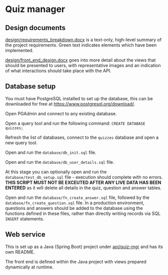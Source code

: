 # Quiz manager

## Design documents

[design/requirements_breakdown.docx](design/requirements_breakdown.docx) is a text-only, high-level summary of the project requirements. Green text indicates elements which have been implemented.

[design/front_end_design.docx](design/front_end_design.docx) goes into more detail about the views that should be presented to users, with representative images and an indication of what interactions should take place with the API.

## Database setup

You must have PostgreSQL installed to set up the database, this can be downloaded for free at https://www.postgresql.org/download/.

Open PGAdmin and connect to any existing database.

Open a query tool and run the following command: `CREATE DATABASE quizzes;`

Refresh the list of databases, connect to the `quizzes` database and open a new query tool.

Open and run the `database/db_init.sql` file.

Open and run the `database/db_user_details.sql` file.

At this stage you can optionally open and run the `database/test_db_setup.sql` file - execution should complete with no errors. **THIS SCRIPT MUST NOT BE EXCEUTED AFTER ANY LIVE DATA HAS BEEN ENTERED** as it will delete all details in the quiz, question and answer tables.

Open and run the `database/fn_create_answer.sql` file, followed by the `database/fn_create_question.sql` file. In a production environment, questions and answers should be added to the database using the functions defined in these files, rather than directly writing records via SQL `INSERT` statements.

## Web service

This is set up as a Java (Spring Boot) project under [api/quiz-mgr](api/quiz-mgr) and has its own README.

The front end is defined within the Java project with views prepared dynamically at runtime.
